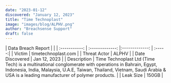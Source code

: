 ```yaml
---
date: "2023-01-12"
discovered: "January 12, 2023"
title: "Time Technoplast"
image: "images/blog/ALPHV.png"
author: "Breachsense Support"
draft: false
---
```


| Data Breach Report           |              | 
| :-----------: | :-------------:     |:-------------:    | :-----:|
| Victim      | timetechnoplast.com      | 
| Threat Actor      | ALPHV      | 
| Date Discovered      | Jan 12, 2023      | 
| Description      | Time Technoplast Ltd (Time Tech) is a multinational conglomerate with operations in Bahrain, Egypt, Indonesia, India, Malaysia, U.A.E, Taiwan, Thailand, Vietnam, Saudi Arabia & USA is a leading manufacturer of polymer products.      | 
| Leak Size      | 150GB      | 

